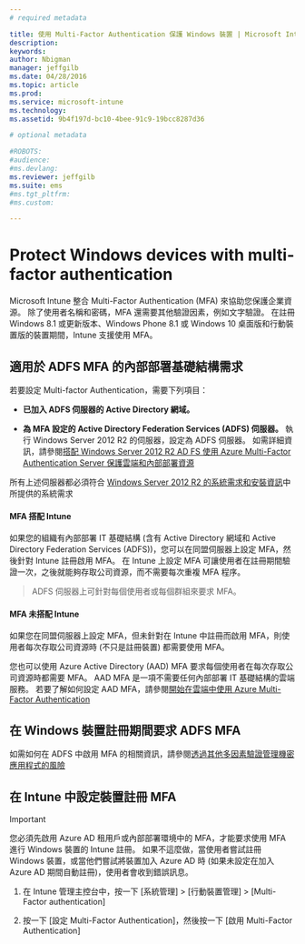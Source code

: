 ```yaml
---
# required metadata

title: 使用 Multi-Factor Authentication 保護 Windows 裝置 | Microsoft Intune
description:
keywords:
author: Nbigman
manager: jeffgilb
ms.date: 04/28/2016
ms.topic: article
ms.prod:
ms.service: microsoft-intune
ms.technology:
ms.assetid: 9b4f197d-bc10-4bee-91c9-19bcc8287d36

# optional metadata

#ROBOTS:
#audience:
#ms.devlang:
ms.reviewer: jeffgilb
ms.suite: ems
#ms.tgt_pltfrm:
#ms.custom:

---
```


# Protect Windows devices with multi-factor authentication
Microsoft Intune 整合 Multi-Factor Authentication (MFA) 來協助您保護企業資源。 除了使用者名稱和密碼，MFA 還需要其他驗證因素，例如文字驗證。 在註冊 Windows 8.1 或更新版本、Windows Phone 8.1 或 Windows 10 桌面版和行動裝置版的裝置期間，Intune 支援使用 MFA。 

## 適用於 ADFS MFA 的內部部署基礎結構需求
若要設定 Multi-factor Authentication，需要下列項目：

-   **已加入 ADFS 伺服器的 Active Directory 網域。**

-   **為 MFA 設定的 Active Directory Federation Services (ADFS) 伺服器。** 執行 Windows Server 2012 R2 的伺服器，設定為 ADFS 伺服器。 如需詳細資訊，請參閱[搭配 Windows Server 2012 R2 AD FS 使用 Azure Multi-Factor Authentication Server 保護雲端和內部部署資源](https://azure.microsoft.com/en-us/documentation/articles/multi-factor-authentication-get-started-adfs-w2k12/)

所有上述伺服器都必須符合 [Windows Server 2012 R2 的系統需求和安裝資訊](http://technet.microsoft.com/library/dn303418.aspx)中所提供的系統需求

#### MFA 搭配 Intune
如果您的組織有內部部署 IT 基礎結構 (含有 Active Directory 網域和 Active Directory Federation Services (ADFS))，您可以在同盟伺服器上設定 MFA，然後針對 Intune 註冊啟用 MFA。 在 Intune 上設定 MFA 可讓使用者在註冊期間驗證一次，之後就能夠存取公司資源，而不需要每次重複 MFA 程序。

>ADFS 伺服器上可針對每個使用者或每個群組來要求 MFA。  

#### MFA 未搭配 Intune
如果您在同盟伺服器上設定 MFA，但未針對在 Intune 中註冊而啟用 MFA，則使用者每次存取公司資源時 (不只是註冊裝置) 都需要使用 MFA。

您也可以使用 Azure Active Directory (AAD) MFA 要求每個使用者在每次存取公司資源時都需要 MFA。 AAD MFA 是一項不需要任何內部部署 IT 基礎結構的雲端服務。 若要了解如何設定 AAD MFA，請參閱[開始在雲端中使用 Azure Multi-Factor Authentication](https://azure.microsoft.com/en-us/documentation/articles/multi-factor-authentication-get-started-cloud/)

## 在 Windows 裝置註冊期間要求 ADFS MFA
如需如何在 ADFS 中啟用 MFA 的相關資訊，請參閱[透過其他多因素驗證管理機密應用程式的風險](http://technet.microsoft.com/library/dn280949.aspx)

## 在 Intune 中設定裝置註冊 MFA
>[!Important]  
>您必須先啟用 Azure AD 租用戶或內部部署環境中的 MFA，才能要求使用 MFA 進行 Windows 裝置的 Intune 註冊。 如果不這麼做，當使用者嘗試註冊 Windows 裝置，或當他們嘗試將裝置加入 Azure AD 時 (如果未設定在加入 Azure AD 期間自動註冊)，使用者會收到錯誤訊息。

1.  在 Intune 管理主控台中，按一下 [系統管理] &gt; [行動裝置管理] &gt; [Multi-Factor authentication]

2.  按一下 [設定 Multi-Factor Authentication]，然後按一下 [啟用 Multi-Factor Authentication]



<!--HONumber=May16_HO2-->


